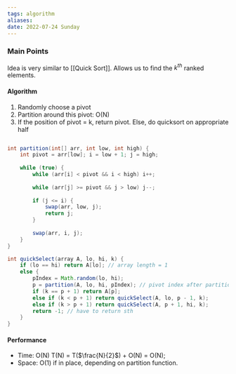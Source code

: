 ```yaml
---
tags: algorithm
aliases: 
date: 2022-07-24 Sunday
---
```




### Main Points
Idea is very similar to [[Quick Sort]].
Allows us to find the $k^{th}$ ranked elements.  

#### Algorithm
1. Randomly choose a pivot 
2. Partition around this pivot: O(N)
3. If the position of pivot = k, return pivot. 
	Else, do quicksort on appropriate half

```Java

int partition(int[] arr, int low, int high) {
	int pivot = arr[low]; i = low + 1; j = high;
		
	while (true) {
		while (arr[i] < pivot && i < high) i++;
			
		while (arr[j] >= pivot && j > low) j--;
			
		if (j <= i) {
			swap(arr, low, j);
			return j;
		}
			
		swap(arr, i, j);
	}
}

int quickSelect(array A, lo, hi, k) {
	if (lo == hi) return A[lo]; // array length = 1
	else {
		pIndex = Math.random(lo, hi);
		p = partition(A, lo, hi, pIndex); // pivot index after partition 
		if (k == p + 1) return A[p];
		else if (k < p + 1) return quickSelect(A, lo, p - 1, k);
		else if (k > p + 1) return quickSelect(A, p + 1, hi, k);
		return -1; // have to return sth
	}
}
```

#### Performance
- Time: O(N)
	T(N) = T($\frac{N}{2}$) + O(N) = O(N);   
- Space: O(1) if in place, depending on partition function.   
